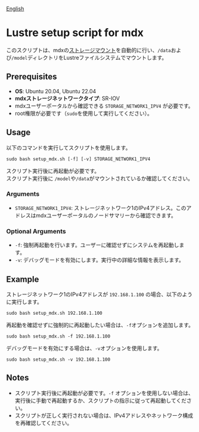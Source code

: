 [English]((README.md))
# Lustre setup script for mdx

このスクリプトは、mdxの[ストレージマウント](https://docs.mdx.jp/ja/index.html#高速内部ストレージ、大容量ストレージをマウントする)を自動的に行い、`/data`および`/model`ディレクトリをLustreファイルシステムでマウントします。

## Prerequisites

- **OS**: Ubuntu 20.04, Ubuntu 22.04
- **mdxストレージネットワークタイプ**: SR-IOV
- mdxユーザーポータルから確認できる `STORAGE_NETWORK1_IPV4` が必要です。
- root権限が必要です（`sudo`を使用して実行してください）。

## Usage

以下のコマンドを実行してスクリプトを使用します。

```shell
sudo bash setup_mdx.sh [-f] [-v] STORAGE_NETWORK1_IPV4
```

スクリプト実行後に再起動が必要です。<br>
スクリプト実行後に `/model`や`/data`がマウントされているか確認してください。

### Arguments

- `STORAGE_NETWORK1_IPV4`: ストレージネットワーク1のIPv4アドレス。このアドレスはmdxユーザーポータルのノードサマリーから確認できます。

### Optional Arguments

- `-f`: 強制再起動を行います。ユーザーに確認せずにシステムを再起動します。
- `-v`: デバッグモードを有効にします。実行中の詳細な情報を表示します。

## Example

ストレージネットワーク1のIPv4アドレスが `192.168.1.100` の場合、以下のように実行します。

```shell
sudo bash setup_mdx.sh 192.168.1.100
```

再起動を確認せずに強制的に再起動したい場合は、`-f`オプションを追加します。

```shell
sudo bash setup_mdx.sh -f 192.168.1.100
```

デバッグモードを有効にする場合は、`-v`オプションを使用します。

```shell
sudo bash setup_mdx.sh -v 192.168.1.100
```

## Notes

- スクリプト実行後に再起動が必要です。`-f` オプションを使用しない場合は、実行後に手動で再起動するか、スクリプトの指示に従って再起動してください。
- スクリプトが正しく実行されない場合は、IPv4アドレスやネットワーク構成を再確認してください。